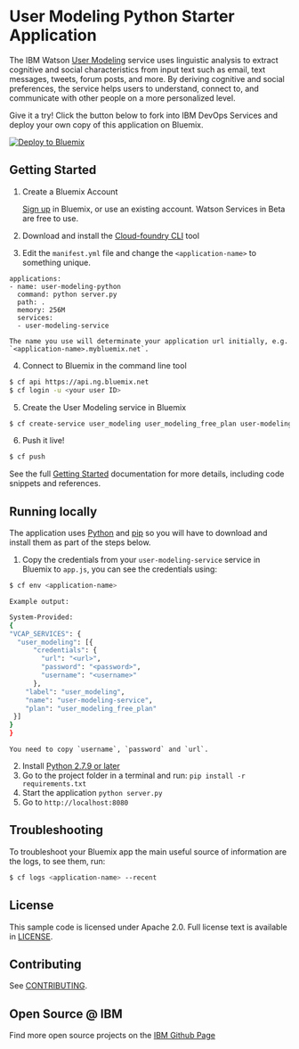# User Modeling Python Starter Application

  The IBM Watson [User Modeling][service_url] service uses linguistic analysis to extract cognitive and social characteristics from input text such as email, text messages, tweets, forum posts, and more. By deriving cognitive and social preferences, the service helps users to understand, connect to, and communicate with other people on a more personalized level.

Give it a try! Click the button below to fork into IBM DevOps Services and deploy your own copy of this application on Bluemix.

[![Deploy to Bluemix](https://bluemix.net/deploy/button.png)](https://bluemix.net/deploy?repository=https://github.com/watson-developer-cloud/user-modeling-python.git)

## Getting Started

1. Create a Bluemix Account

    [Sign up][sign_up] in Bluemix, or use an existing account. Watson Services in Beta are free to use.

2. Download and install the [Cloud-foundry CLI][cloud_foundry] tool

3. Edit the `manifest.yml` file and change the `<application-name>` to something unique.
  ```none
  applications:
  - name: user-modeling-python
    command: python server.py
    path: .
    memory: 256M
    services:
    - user-modeling-service
  ```

    The name you use will determinate your application url initially, e.g. `<application-name>.mybluemix.net`.

4. Connect to Bluemix in the command line tool
  ```sh
  $ cf api https://api.ng.bluemix.net
  $ cf login -u <your user ID>
  ```

5. Create the User Modeling service in Bluemix

  ```sh
  $ cf create-service user_modeling user_modeling_free_plan user-modeling-service
  ```

6. Push it live!

  ```sh
  $ cf push
  ```

  See the full [Getting Started][getting_started] documentation for more details, including code snippets and references.

## Running locally
  The application uses [Python](https://www.python.org) and [pip](https://pip.pypa.io/en/latest/installing.html) so you will have to download and install them as part of the steps below.

1. Copy the credentials from your `user-modeling-service` service in Bluemix to `app.js`, you can see the credentials using:

  ```sh
  $ cf env <application-name>
  ```
    Example output:
  ```sh
  System-Provided:
  {
  "VCAP_SERVICES": {
    "user_modeling": [{
        "credentials": {
          "url": "<url>",
          "password": "<password>",
          "username": "<username>"
        },
      "label": "user_modeling",
      "name": "user-modeling-service",
      "plan": "user_modeling_free_plan"
   }]
  }
  }
  ```

    You need to copy `username`, `password` and `url`.

2. Install [Python 2.7.9 or later](https://www.python.org/downloads/)
3. Go to the project folder in a terminal and run:
  `pip install -r requirements.txt`
4. Start the application
  `python server.py`
5. Go to
  `http://localhost:8080`


## Troubleshooting

To troubleshoot your Bluemix app the main useful source of information are the logs, to see them, run:

  ```sh
  $ cf logs <application-name> --recent
  ```

## License

  This sample code is licensed under Apache 2.0. Full license text is available in [LICENSE](LICENSE).

## Contributing

  See [CONTRIBUTING](CONTRIBUTING.md).

## Open Source @ IBM
  Find more open source projects on the [IBM Github Page](http://ibm.github.io/)

[service_url]: http://www.ibm.com/smarterplanet/us/en/ibmwatson/developercloud/user-modeling.html
[cloud_foundry]: https://github.com/cloudfoundry/cli
[getting_started]: http://www.ibm.com/smarterplanet/us/en/ibmwatson/developercloud/doc/getting_started/
[sign_up]: https://apps.admin.ibmcloud.com/manage/trial/bluemix.html?cm_mmc=WatsonDeveloperCloud-_-LandingSiteGetStarted-_-x-_-CreateAnAccountOnBluemixCLI
